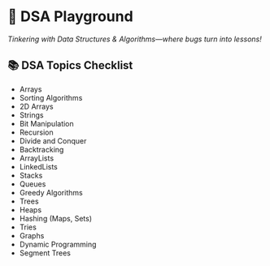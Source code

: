 # 🎡 DSA Playground
*Tinkering with Data Structures & Algorithms—where bugs turn into lessons!*

## 📚 DSA Topics Checklist

- Arrays
- Sorting Algorithms
- 2D Arrays
- Strings
- Bit Manipulation
- Recursion
- Divide and Conquer
- Backtracking
- ArrayLists
- LinkedLists
- Stacks
- Queues
- Greedy Algorithms
- Trees
- Heaps
- Hashing (Maps, Sets)
- Tries
- Graphs
- Dynamic Programming
- Segment Trees
